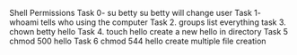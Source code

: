 Shell Permissions
Task 0- su betty su betty will change user
Task 1- whoami tells who using the computer
Task 2. groups list everything 
task 3. chown betty hello
Task 4. touch hello  create a new hello in directory
Task 5 chmod 500 hello
Task 6 chmod 544 hello  create multiple file creation 
